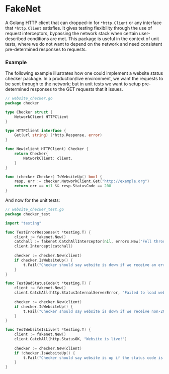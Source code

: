 # FakeNet
A Golang HTTP client that can dropped-in for `*http.Client` or any interface that `*http.Client` satisfies. It gives testing flexibility through the use of request interceptors, bypassing the network stack when certain user-described conditions are met. This package is useful in the context of unit tests, where we do not want to depend on the network and need consistent pre-determined responses to requests.

### Example
The following example illustrates how one could implement a website status checker package. In a production/live environment, we want the requests to be sent through to the network; but in unit tests we want to setup pre-determined responses to the GET requests that it issues.
```go
// website_checker.go
package checker

type Checker struct {
	NetworkClient HTTPClient
}

type HTTPClient interface {
	Get(url string) (*http.Response, error)
}

func New(client HTTPClient) Checker {
	return Checker{
    	NetworkClient: client,
    }
}

func (checker Checker) IsWebsiteUp() bool {
	resp, err := checker.NetworkClient.Get("http://example.org")
    return err == nil && resp.StatusCode == 200
}
```
And now for the unit tests:
```go
// website_checker_test.go
package checker_test

import "testing"

func TestErrorResponse(t *testing.T) {
	client := fakenet.New()
    catchall := fakenet.CatchAllInterceptor(nil, errors.New("Fell through to the catch all"))
	client.Intercept(catchall)
    
    checker := checker.New(client)
    if checker.IsWebsiteUp() {
		t.Fail("Checker should say website is down if we receive an error in the request")
    }
}

func TestBadStatusCode(t *testing.T) {
	client := fakenet.New()
	client.CatchAll(http.StatusInternalServerError, "Failed to load website.")
    
    checker := checker.New(client)
    if checker.IsWebsiteUp() {
		t.Fail("Checker should say website is down if we receive non-200 status code")
    }
}

func TestWebsiteIsLive(t *testing.T) {
	client := fakenet.New()	
    client.CatchAll(http.StatusOK, "Website is live!")
    
    checker := checker.New(client)
    if !checker.IsWebsiteUp() {
    	t.Fail("Checker should say website is up if the status code is 200")
    }
}
```
